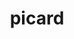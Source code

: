 ---
title: "picard"
layout: cache
categories: [package, develop-2023-05-14]
meta: {"versions": ["2.26.2"], "compilers": ["gcc@=7.3.1"], "oss": ["amzn2"], "platforms": ["linux"], "targets": ["aarch64", "neoverse_n1", "x86_64_v3"], "stacks": ["aws-isc", "aws-isc-aarch64", "root"], "num_specs": 3, "num_specs_by_stack": {"aws-isc": 1, "root": 3, "aws-isc-aarch64": 2}}
spec_details: [{"hash": "obbd4hec27tstqydg6zfucavxurlp2a2", "compiler": "gcc@=7.3.1", "versions": ["2.26.2"], "os": "amzn2", "platform": "linux", "target": "x86_64_v3", "variants": ["build_system=generic"], "stacks": ["aws-isc", "root"], "size": "-", "tarball": "https://binaries.spack.io/releases/develop-2023-05-14/build_cache/linux-amzn2-x86_64_v3/gcc-7.3.1/picard-2.26.2/linux-amzn2-x86_64_v3-gcc-7.3.1-picard-2.26.2-obbd4hec27tstqydg6zfucavxurlp2a2.spack"}, {"hash": "xmgvlqi6q2xch5ajrtpjpiuwmipxieuc", "compiler": "gcc@=7.3.1", "versions": ["2.26.2"], "os": "amzn2", "platform": "linux", "target": "aarch64", "variants": ["build_system=generic"], "stacks": ["aws-isc-aarch64", "root"], "size": "-", "tarball": "https://binaries.spack.io/releases/develop-2023-05-14/build_cache/linux-amzn2-aarch64/gcc-7.3.1/picard-2.26.2/linux-amzn2-aarch64-gcc-7.3.1-picard-2.26.2-xmgvlqi6q2xch5ajrtpjpiuwmipxieuc.spack"}, {"hash": "e37iasrbzzm37d5makf5mzg233oeuj45", "compiler": "gcc@=7.3.1", "versions": ["2.26.2"], "os": "amzn2", "platform": "linux", "target": "neoverse_n1", "variants": ["build_system=generic"], "stacks": ["aws-isc-aarch64", "root"], "size": "-", "tarball": "https://binaries.spack.io/releases/develop-2023-05-14/build_cache/linux-amzn2-neoverse_n1/gcc-7.3.1/picard-2.26.2/linux-amzn2-neoverse_n1-gcc-7.3.1-picard-2.26.2-e37iasrbzzm37d5makf5mzg233oeuj45.spack"}]
---